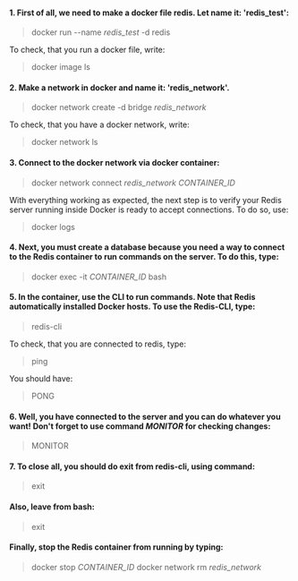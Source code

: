 #### 1. First of all, we need to make a docker file redis. Let name it: 'redis_test':
> docker run --name _redis_test_ -d redis

To check, that you run a docker file, write:
> docker image ls

#### 2. Make a network in docker and name it: 'redis_network'.
> docker network create -d bridge _redis_network_ 

To check, that you have a docker network, write:
> docker network ls

#### 3. Connect to the docker network via docker container:

> docker network connect _redis_network_ _CONTAINER_ID_

With everything working as expected, the next step is to verify your Redis server running inside Docker is ready to accept connections. To do so, use:
> docker logs

#### 4. Next, you must create a database because you need a way to connect to the Redis container to run commands on the server. To do this, type:
> docker exec -it _CONTAINER_ID_ bash

#### 5. In the container, use the CLI to run commands. Note that Redis automatically installed Docker hosts. To use the Redis-CLI, type:
> redis-cli

To check, that you are connected to redis, type:
> ping

You should have:
> PONG

#### 6. Well, you have connected to the server and you can do whatever you want! Don't forget to use command _MONITOR_ for checking changes:
> MONITOR


#### 7. To close all, you should do exit from redis-cli, using command:
> exit 

#### Also, leave from bash:
> exit 

#### Finally, stop the Redis container from running by typing:
> docker stop _CONTAINER_ID_
> docker network rm _redis_network_



